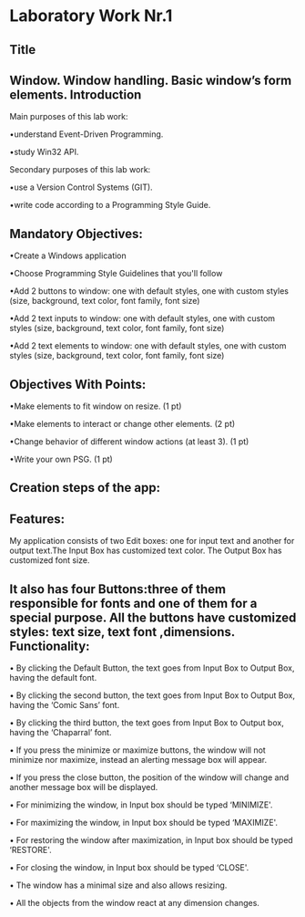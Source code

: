 Laboratory Work Nr.1
====================
Title
-----
Window. Window handling. Basic window’s form elements.
Introduction
------------
Main purposes of this lab work:

•understand Event-Driven Programming.

•study Win32 API.


Secondary purposes of this lab work:

•use a Version Control Systems (GIT).

•write code according to a Programming Style Guide.

Mandatory Objectives:
--------------------
•Create a Windows application

•Choose Programming Style Guidelines that you'll follow

•Add 2 buttons to window: one with default styles, one with custom styles (size, background, text color, font family, font size)

•Add 2 text inputs to window: one with default styles, one with custom styles (size, background, text color, font family, font size)

•Add 2 text elements to window: one with default styles, one with custom styles (size, background, text color, font family, font size)

Objectives With Points:
----------------------
•Make elements to fit window on resize. (1 pt)

•Make elements to interact or change other elements. (2 pt)

•Change behavior of different window actions (at least 3). (1 pt)

•Write your own PSG. (1 pt)

Creation steps of the app:
--------------------------


Features:
---------
My application consists of two Edit boxes: one for input text and another for output text.The Input Box has customized text color. The Output Box has customized font size.

It also has four Buttons:three of them responsible for fonts and one of them for a special purpose.
All the buttons have customized styles: text size, text font ,dimensions.
Functionality:
--------------
•	By clicking the Default Button, the text goes from Input Box to Output Box, having the default font.

•	By clicking the second button, the text goes from Input Box to Output Box, having the ‘Comic Sans’ font.

•	By clicking the third button, the text goes from Input Box to Output box, having the ‘Chaparral’ font.

•	If you press the minimize or maximize buttons, the window will not minimize nor maximize, instead an alerting message box will appear.

•	If you press the close button, the position of the  window will change and another message box will be displayed.

•	For minimizing the window, in Input box should be typed ‘MINIMIZE'.

•	For maximizing the window, in Input box should be typed ‘MAXIMIZE'.

•	For restoring the window after maximization, in Input box should be typed ‘RESTORE'.

•	For closing the window, in Input box should be typed ‘CLOSE'.

•	The window has a minimal size and also allows resizing.

•	All the objects from the window react at any dimension changes.



